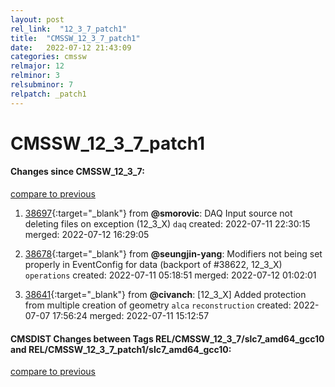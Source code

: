 ```yaml
---
layout: post
rel_link:  "12_3_7_patch1"
title:  "CMSSW_12_3_7_patch1"
date:   2022-07-12 21:43:09
categories: cmssw
relmajor: 12
relminor: 3
relsubminor: 7
relpatch: _patch1
---
```


# CMSSW_12_3_7_patch1
#### Changes since CMSSW_12_3_7:
[compare to previous](https://github.com/cms-sw/cmssw/compare/CMSSW_12_3_7...CMSSW_12_3_7_patch1)



1. [38697](http://github.com/cms-sw/cmssw/pull/38697){:target="_blank"}  from **@smorovic**: DAQ Input source not deleting files on exception (12_3_X) `daq` created: 2022-07-11 22:30:15 merged: 2022-07-12 16:29:05

2. [38678](http://github.com/cms-sw/cmssw/pull/38678){:target="_blank"}  from **@seungjin-yang**:  Modifiers not being set properly in EventConfig for data (backport of #38622, 12_3_X) `operations` created: 2022-07-11 05:18:51 merged: 2022-07-12 01:02:01

3. [38641](http://github.com/cms-sw/cmssw/pull/38641){:target="_blank"}  from **@civanch**: [12_3_X] Added protection from multiple creation of geometry `alca` `reconstruction` created: 2022-07-07 17:56:24 merged: 2022-07-11 15:12:57

#### CMSDIST Changes between Tags REL/CMSSW_12_3_7/slc7_amd64_gcc10 and REL/CMSSW_12_3_7_patch1/slc7_amd64_gcc10:
[compare to previous](https://github.com/cms-sw/cmsdist/compare/REL/CMSSW_12_3_7/slc7_amd64_gcc10...REL/CMSSW_12_3_7_patch1/slc7_amd64_gcc10)


